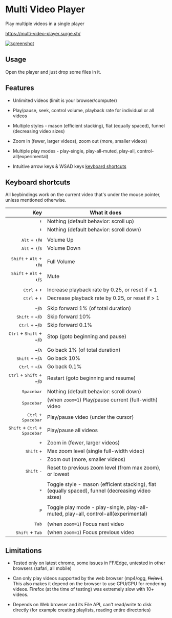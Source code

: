 
# Multi Video Player

Play multiple videos in a single player

https://multi-video-player.surge.sh/

[![screenshot](https://i.imgur.com/AFioixGm.jpg)](https://gfycat.com/SpiritedUglyIrrawaddydolphin)

## Usage

Open the player and just drop some files in it.

## Features

* Unlimited videos (limit is your browser/computer)

* Play/pause, seek, control volume, playback rate for individual or all videos

* Multiple styles - mason (efficient stacking), flat (equally spaced), funnel (decreasing video sizes)

* Zoom in (fewer, larger videos), zoom out (more, smaller videos)

* Multiple play modes - play-single, play-all-muted, play-all, control-all(experimental)

* Intuitive arrow keys & WSAD keys [keyboard shortcuts](#keyboard-shortcuts)

## Keyboard shortcuts

All keybindings work on the current video that's under the mouse pointer, unless mentioned otherwise.

| Key | What it does
| ---: |---
| <kbd>⬆</kbd> | Nothing (default behavior: scroll up)
| <kbd>⬇</kbd> | Nothing  (default behavior: scroll down)
||
| <kbd>Alt</kbd> + <kbd>⬆</kbd>/<kbd>W</kbd> | Volume Up
| <kbd>Alt</kbd> + <kbd>⬇</kbd>/<kbd>S</kbd> | Volume Down
||
| <kbd>Shift</kbd> + <kbd>Alt</kbd> + <kbd>⬆</kbd>/<kbd>W</kbd> | Full Volume
| <kbd>Shift</kbd> + <kbd>Alt</kbd> + <kbd>⬇</kbd>/<kbd>S</kbd> | Mute
||
| <kbd>Ctrl</kbd> + <kbd>⬆</kbd> | Increase playback rate by 0.25, or reset if < 1
| <kbd>Ctrl</kbd> + <kbd>⬇</kbd> | Decrease playback rate by 0.25, or reset if > 1
||
| <kbd>➡</kbd>/<kbd>D</kbd> | Skip forward 1% (of total duration)
| <kbd>Shift</kbd> + <kbd>➡</kbd>/<kbd>D</kbd> | Skip forward 10%
| <kbd>Ctrl</kbd> + <kbd>➡</kbd>/<kbd>D</kbd> | Skip forward 0.1%
| <kbd>Ctrl</kbd> + <kbd>Shift</kbd> + <kbd>➡</kbd>/<kbd>D</kbd> | Stop (goto beginning and pause)
||
| <kbd>⬅</kbd>/<kbd>A</kbd> | Go back 1% (of total duration)
| <kbd>Shift</kbd> + <kbd>⬅</kbd>/<kbd>A</kbd> | Go back 10%
| <kbd>Ctrl</kbd> + <kbd>⬅</kbd>/<kbd>A</kbd> | Go back 0.1%
| <kbd>Ctrl</kbd> + <kbd>Shift</kbd> + <kbd>⬅</kbd>/<kbd>D</kbd> | Restart (goto beginning and resume)
||
| <kbd>Spacebar</kbd> | Nothing (default behavior: scroll down)
| <kbd>Spacebar</kbd> | (when `zoom=1`) Play/pause current (full-width) video
| <kbd>Ctrl</kbd> + <kbd>Spacebar</kbd> | Play/pause video (under the cursor)
| <kbd>Shift</kbd> + <kbd>Ctrl</kbd> + <kbd>Spacebar</kbd> | Play/pause all videos
||
| <kbd>+</kbd> | Zoom in (fewer, larger videos)
| <kbd>Shift</kbd> <kbd>+</kbd> | Max zoom level (single full-width video)
| <kbd>-</kbd> | Zoom out (more, smaller videos)
| <kbd>Shift</kbd> <kbd>-</kbd> | Reset to previous zoom level (from max zoom), or lowest
||
| <kbd>*</kbd> | Toggle style - mason (efficient stacking), flat (equally spaced), funnel (decreasing video sizes)
||
| <kbd>P</kbd> | Toggle play mode - play-single, play-all-muted, play-all, control-all(experimental)
||
| <kbd>Tab</kbd> | (when `zoom=1`) Focus next video
| <kbd>Shift</kbd> + <kbd>Tab</kbd> | (when `zoom=1`) Focus previous video

## Limitations

* Tested only on latest chrome, some issues in FF/Edge, untested in other browsers (safari, all mobile)

* Can only play videos supported by the web browser (mp4/ogg, <strike>flv/avi</strike>). This also makes it depend on the browser to use CPU/GPU for rendering videos. Firefox (at the time of testing) was extremely slow with 10+ videos.

* Depends on Web browser and its File API, can't read/write to disk directly (for example creating playlists, reading entire directories)
